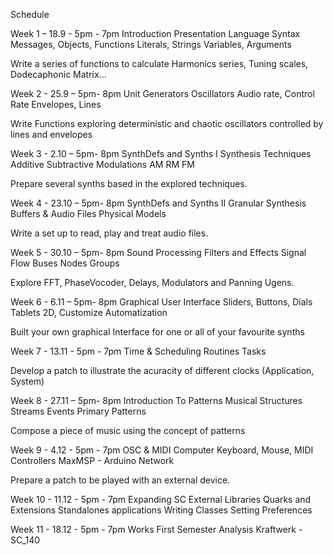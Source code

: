 Schedule

Week 1 – 18.9 - 5pm - 7pm
	Introduction
	Presentation
	Language Syntax	Messages, Objects, Functions
  Literals, Strings
  Variables, Arguments	
  
  Write a series of functions to calculate Harmonics series, Tuning scales, Dodecaphonic Matrix...

Week 2 - 25.9 – 5pm- 8pm
  Unit Generators	Oscillators
  Audio rate, Control Rate
  Envelopes, Lines
  
  Write Functions exploring deterministic and chaotic oscillators controlled by lines and envelopes

Week 3 - 2.10 – 5pm- 8pm
  SynthDefs and Synths I	Synthesis Techniques
  Additive Subtractive
  Modulations AM RM FM

  Prepare several synths based in the explored techniques.

Week 4 - 23.10 – 5pm- 8pm
  SynthDefs and Synths II	Granular Synthesis
  Buffers & Audio Files
  Physical Models

  Write a set up to read, play and treat audio files. 

Week 5 - 30.10 – 5pm- 8pm
  Sound Processing	Filters and Effects
  Signal Flow
  Buses Nodes Groups

  Explore FFT, PhaseVocoder, Delays, Modulators and Panning Ugens.

Week 6 - 6.11 – 5pm- 8pm
  Graphical User Interface	Sliders, Buttons, Dials
  Tablets 2D, Customize
  Automatization

  Built your own graphical Interface for one or all of your favourite synths

Week 7  - 13.11 - 5pm - 7pm
  Time & Scheduling	Routines
  Tasks
  
  Develop a patch to illustrate the acuracity of different clocks (Application, System)

Week 8 - 27.11 – 5pm- 8pm
  Introduction To Patterns	Musical Structures
  Streams Events
  Primary Patterns	

  Compose a piece of music using the concept of patterns

Week 9 - 4.12 - 5pm - 7pm
  OSC & MIDI	Computer Keyboard, Mouse, MIDI Controllers
  MaxMSP - Arduino
  Network
  
  Prepare a patch to be played with an external device.  

Week 10 - 11.12 - 5pm - 7pm
  Expanding SC	External Libraries
  Quarks and Extensions
  Standalones applications
  Writing Classes
  Setting Preferences


Week 11 - 18.12 - 5pm - 7pm
  Works First Semester
  Analysis	Kraftwerk - SC_140
